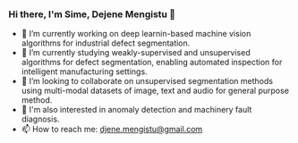 ### Hi there, I'm Sime, Dejene Mengistu 👋

- 🔭 I’m currently working on deep learnin-based machine vision algorithms for industrial defect segmentation.
- 🌱 I’m currently studying weakly-supervised and unsupervised algorithms for defect segmentation, enabling automated inspection for intelligent manufacturing settings.
- 👯 I’m looking to collaborate on unsupervised segmentation methods using multi-modal datasets of image, text and audio for general purpose method.
- 👯 I'm also interested in anomaly detection and machinery fault diagnosis.
- 📫 How to reach me: djene.mengistu@gmail.com

